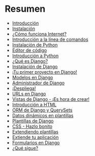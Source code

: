 # Resumen

*   [Introducción][1]
*   [Instalación][2]
*   [¿Cómo funciona Internet?][3]
*   [Introducción a la línea de comandos][4]
*   [Instalación de Python][5]
*   [Editor de código][6]
*   [Introducción a Python][7]
*   [¿Qué es Django?][8]
*   [Instalación de Django][9]
*   [¡Tu primer proyecto en Django!][10]
*   [Modelos en Django][11]
*   [Administrador de Django][12]
*   [¡Despliega!][13]
*   [URLs en Django][14]
*   [Vistas de Django - ¡Es hora de crear!][15]
*   [Introducción a HTML][16]
*   [ORM de Django y QuerySets][17]
*   [Datos dinámicos en plantillas][18]
*   [Plantillas de Django][19]
*   [CSS - Hazlo bonito][20]
*   [Extendiendo plantillas][21]
*   [Extiende tu aplicación][22]
*   [Formularios en Django][23]
*   [¿Qué sigue?][24]

 [1]: README.md
 [2]: installation/README.md
 [3]: how_the_internet_works/README.md
 [4]: intro_to_command_line/README.md
 [5]: python_installation/README.md
 [6]: code_editor/README.md
 [7]: python_introduction/README.md
 [8]: django/README.md
 [9]: django_installation/README.md
 [10]: django_start_project/README.md
 [11]: django_models/README.md
 [12]: django_admin/README.md
 [13]: deploy/README.md
 [14]: django_urls/README.md
 [15]: django_views/README.md
 [16]: html/README.md
 [17]: django_orm/README.md
 [18]: dynamic_data_in_templates/README.md
 [19]: django_templates/README.md
 [20]: css/README.md
 [21]: template_extending/README.md
 [22]: extend_your_application/README.md
 [23]: django_forms/README.md
 [24]: whats_next/README.md